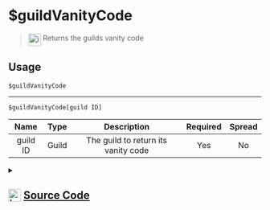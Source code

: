 # $guildVanityCode
> <img align="top" src="https://upload.wikimedia.org/wikipedia/commons/thumb/e/e4/Infobox_info_icon.svg/160px-Infobox_info_icon.svg.png?20150409153300" alt="image" width="25" height="auto"> Returns the guilds vanity code
## Usage
```
$guildVanityCode
```
---
```
$guildVanityCode[guild ID]
```
| Name | Type | Description | Required | Spread
| :---: | :---: | :---: | :---: | :---: |
guild ID | Guild | The guild to return its vanity code | Yes | No
<details>
<summary>
    
## <img align="top" src="https://cdn4.iconfinder.com/data/icons/iconsimple-logotypes/512/github-512.png" alt="image" width="25" height="auto">  [Source Code](https://github.com/tryforge/ForgeScript-V2/blob/main/src/native/guildVanityCode.ts)
    
</summary>
    
```ts
import noop from "../functions/noop"
import { ArgType, NativeFunction, Return } from "../structures"

export default new NativeFunction({
    name: "$guildVanityCode",
    description: "Returns the guilds vanity code",
    unwrap: true,
    args: [
        {
            name: "guild ID",
            description: "The guild to return its vanity code",
            rest: false,
            type: ArgType.Guild,
            required: true
        }
    ],
    brackets: false,
    async execute(ctx, [ guild ]) {
        guild ??= ctx.guild!
        const vanity = await guild?.fetchVanityData().catch(noop)
        return Return.success(vanity ? vanity.code : undefined)
    },
})
```
    
</details>
